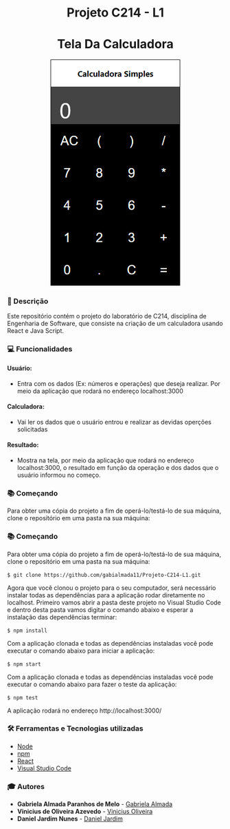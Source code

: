 <h1 align="center">Projeto C214 - L1</h1>

<h1 align="center">Tela Da Calculadora</h1>
<p align="center">
<img src=cal.png/>

</p>

### :pushpin: Descrição
<p>Este repositório contém o projeto do laboratório de C214, disciplina de Engenharia de Software, que consiste na criação de um calculadora usando React e Java Script.<p>
  
### 💻 Funcionalidades
#### Usuário:
- Entra com os dados (Ex: números e operações) que deseja realizar. Por meio da aplicação que rodará no endereço localhost:3000

#### Calculadora:
- Vai ler os dados que o usuário entrou e realizar as devidas operções solicitadas

#### Resultado:
- Mostra na tela, por meio da aplicação que rodará no endereço localhost:3000, o resultado em função da operação e dos dados que o usuário informou no começo.

### :books: Começando
Para obter uma cópia do projeto a fim de operá-lo/testá-lo de sua máquina, clone o repositório em uma pasta na sua máquina:

### :books: Começando
Para obter uma cópia do projeto a fim de operá-lo/testá-lo de sua máquina, clone o repositório em uma pasta na sua máquina:
```
$ git clone https://github.com/gabialmada11/Projeto-C214-L1.git
```

Agora que você clonou o projeto para o seu computador, será necessário instalar todas as dependências para a aplicação rodar diretamente no localhost. Primeiro vamos abrir a pasta deste projeto no Visual Studio Code e dentro desta pasta vamos digitar o comando abaixo e esperar a instalação das dependências terminar:
```
$ npm install
```

Com a aplicação clonada e todas as dependências instaladas você pode executar o comando abaixo para iniciar a aplicação:
```
$ npm start
```

Com a aplicação clonada e todas as dependências instaladas você pode executar o comando abaixo para fazer o teste da aplicação:
```
$ npm test
```
A aplicação rodará no endereço http://localhost:3000/ 

### :hammer_and_wrench: Ferramentas e Tecnologias utilizadas
- [Node](https://nodejs.org/en/)
- [npm](https://www.npmjs.com/)
- [React](https://reactjs.org/)
- [Visual Studio Code](https://code.visualstudio.com/)


### :mortar_board: Autores 


* **Gabriela Almada Paranhos de Melo** - [Gabriela Almada](https://github.com/gabialmada11)
* **Vinicius de Oliveira Azevedo** - [Vinicius Oliveira](https://github.com/Vinicius-Azevedo)
* **Daniel Jardim Nunes** - [Daniel Jardim](https://github.com/DanielJardiim)

